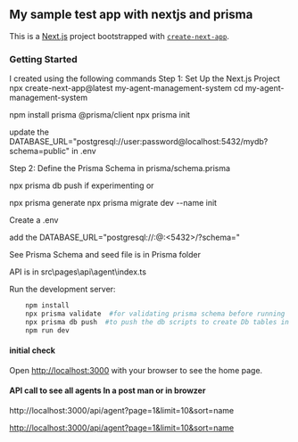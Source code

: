 ## My sample test app with nextjs and prisma 

This is a [Next.js](https://nextjs.org) project bootstrapped with [`create-next-app`](https://nextjs.org/docs/app/api-reference/cli/create-next-app).

### Getting Started


I created using the following commands
Step 1: Set Up the Next.js Project
npx create-next-app@latest my-agent-management-system
cd my-agent-management-system

npm install prisma @prisma/client
npx prisma init

update the DATABASE_URL="postgresql://user:password@localhost:5432/mydb?schema=public" in .env 

Step 2: Define the Prisma Schema in  prisma/schema.prisma

npx prisma db push  if experimenting or 

npx prisma generate
npx prisma migrate dev --name init


Create a .env

add the 
DATABASE_URL="postgresql://<user>:<passwrd>@<localhost>:<5432>/<database>?schema=<schema>"

See Prisma Schema and seed file is in Prisma folder 

API is in  src\pages\api\agent\index.ts

Run the development server:

```bash
    npm install
    npx prisma validate  #for validating prisma schema before running 
    npx prisma db push  #to push the db scripts to create Db tables in a schema as mentioned in .env
    npm run dev

```
#### initial check 
Open [http://localhost:3000](http://localhost:3000) with your browser to see the home page.

#### API call to see all agents In a post man or in browzer 
http://localhost:3000/api/agent?page=1&limit=10&sort=name 

[ http://localhost:3000/api/agent?page=1&limit=10&sort=name ](http://localhost:3000/api/agent?page=1&limit=10&sort=name )